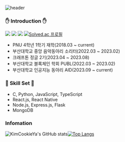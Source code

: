 <div align="">
  
  ![header](https://capsule-render.vercel.app/api?type=waving&color=3178C6&height=220&section=header&text=Welcome!&fontSize=90&fontColor=FFFFFF)

  <!--
  **Kim-Cookie/Kim-Cookie** is a ✨ _special_ ✨ repository because its `README.md` (this file) appears on your GitHub profile.
  -->

### ✋ Introduction ✋

<a href="https://insengnewbie.tistory.com" target="_blank"><img src="https://img.shields.io/badge/Tistory-000000?style=flat-square&logo=tistory&logoColor=FFFFFF"/></a>
<a href="https://velog.io/@min49590" target="_blank"><img src="https://img.shields.io/badge/Velog-20C997?style=flat-square&logo=velog&logoColor=FFFFFF"/></a>
<a href="https://instagram.com/99_k_alstjr" target="_blank"><img src="https://img.shields.io/badge/kimcookieya-E4405F?style=flat-square&logo=instagram&logoColor=FFFFFF"/></a>
[![Solved.ac 프로필](http://mazassumnida.wtf/api/mini/generate_badge?boj=min49590)](https://solved.ac/min49590)

- PNU 4학년 1학기 재학(2018.03 ~ current)
- 부산대학교 중앙 음악동아리 소리터(2022.03 ~ 2023.02)
- 크래프톤 정글 2기(2023.04 ~ 2023.08)
- 부산대학교 블록체인 학회 PUBL(2022.03 ~ 2023.02)
- 부산대학교 인공지능 동아리 AID(2023.09 ~ current)

### 💪 Skill Set 💪

- C, Python, JavaScript, TypeScript
- React.js, React Native
- Node.js, Express.js, Flask
- MongoDB

### Infomation

![KimCookieYa's GitHub stats](https://github-readme-stats.vercel.app/api?username=KimCookieYa&show_icons=true&theme=default)[![Top Langs](https://github-readme-stats.vercel.app/api/top-langs/?username=KimCookieYa&hide_border=true&layout=compact)](https://github.com/anuraghazra/github-readme-stats)

</div>
